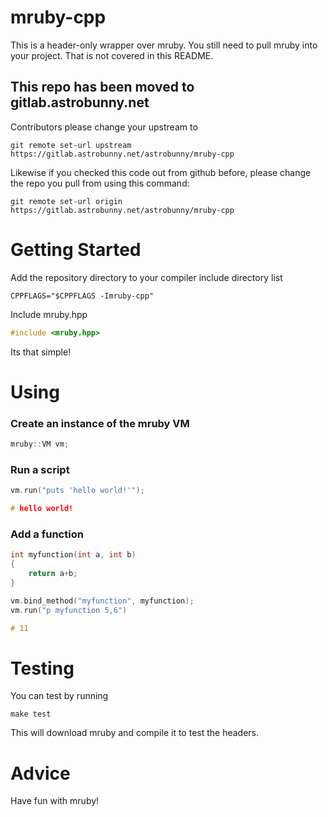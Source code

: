 # mruby-cpp

This is a header-only wrapper over mruby. You still need to pull mruby into your project. That is not covered in this README.

## This repo has been moved to gitlab.astrobunny.net

Contributors please change your upstream to

```
git remote set-url upstream https://gitlab.astrobunny.net/astrobunny/mruby-cpp
```

Likewise if you checked this code out from github before, please change the repo you pull from using this command:

```
git remote set-url origin https://gitlab.astrobunny.net/astrobunny/mruby-cpp
```

# Getting Started

Add the repository directory to your compiler include directory list

```
CPPFLAGS="$CPPFLAGS -Imruby-cpp"
```

Include mruby.hpp

```c++
#include <mruby.hpp>
```

Its that simple!

# Using

### Create an instance of the mruby VM

```c++
mruby::VM vm;
```

### Run a script

```c++
vm.run("puts 'hello world!'");

# hello world!
```

### Add a function

```c++
int myfunction(int a, int b)
{
	return a+b;
}

vm.bind_method("myfunction", myfunction);
vm.run("p myfunction 5,6")

# 11
```

# Testing

You can test by running

```
make test
```

This will download mruby and compile it to test the headers.

# Advice

Have fun with mruby!
